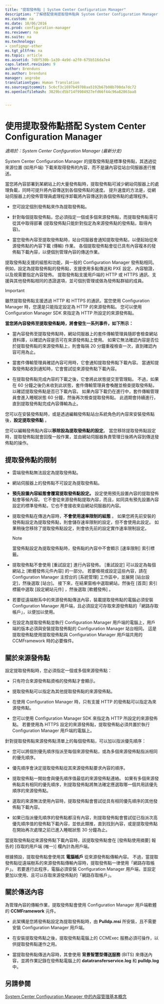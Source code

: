 ```yaml
---
title: "提取發佈點 | System Center Configuration Manager"
description: "了解搭配使用提取發佈點與 System Center Configuration Manager 的設定和限制。"
ms.custom: na
ms.date: 10/06/2016
ms.prod: configuration-manager
ms.reviewer: na
ms.suite: na
ms.technology:
- configmgr-other
ms.tgt_pltfrm: na
ms.topic: article
ms.assetid: 7d8f530b-1a39-4a9d-a2f0-675b516da7e4
caps.latest.revision: 9
author: Brenduns
ms.author: brenduns
manager: angrobe
translationtype: Human Translation
ms.sourcegitcommit: 5c6cf3c1697b49708aa5192b67b08b700da7dc72
ms.openlocfilehash: 3829bcd5b714f9984927efd66f44c96a82863aa8


---
```


# <a name="use-a-pull-distribution-point-with-system-center-configuration-manager"></a>使用提取發佈點搭配 System Center Configuration Manager

*適用於：System Center Configuration Manager (最新分支)*


System Center Configuration Manager 的提取發佈點是標準發佈點，其透過從來源位置 (如用戶端) 下載來取得發佈的內容，而不是讓內容從站台伺服器進行推送。  

 當您將內容部署到某網站上的大量發佈點時，提取發佈點可減少網站伺服器上的處理負載，同時可提升將內容傳送到各個發佈點的速度。 提升速度的方法是，從網站伺服器上的發佈管理員處理程序卸載將內容傳送到各個發佈點的處理程序。  

-   您可設定個別發佈點來作為提取發佈點。  

-   針對每個提取發佈點，您必須指定一個或多個來源發佈點，而提取發佈點需可從其中取得部署 (提取發佈點只能針對指定為來源發佈點的發佈點，取得內容)。  

-   當您發佈內容至提取發佈點時，站台伺服器會通知提取發佈點，以便起始從來源發佈點的內容下載 (傳輸) 作業。 各個提取發佈點會從已具有內容複本的發佈點下載內容，以便個別管理內容的傳送作業。  

提取發佈點支援的組態和功能，與一般的 Configuration Manager 發佈點相同。 例如，設定為提取發佈點的發佈點，支援使用多點傳送和 PXE 設定、內容驗證，以及視需要指定內容發佈。 提取發佈點支援用戶端的 HTTP 或 HTTPS 通訊、支援與其他發佈點相同的憑證選項，並可個別管理或做為發佈點群組的成員。  

> [!IMPORTANT]
> 雖然提取發佈點支援透過 HTTP 和 HTTPS 的通訊，當您使用 Configuration Manager 時，您還是只能指定設定為 HTTP 的來源發佈點。 您可以使用 Configuration Manager SDK 來指定為 HTTP 所設定的來源發佈點。  

 **當您將內容發佈至提取發佈點時，將會發生一系列事件，如下所示：**  

-   當內容發佈至提取發佈點時，網站伺服器上的套件傳輸管理員隨即會檢查網站資料庫，以確認內容是否可在來源發佈點上使用。 如果它無法確認內容是否位於提取發佈點的來源發佈點上，則會每隔 20 分鐘重複檢查一次，直到確認內容可用為止。  

-   當套件傳輸管理員確認內容可用時，它會通知提取發佈點下載內容。 當通知提取發佈點收到通知時，它會嘗試從來源發佈點下載內容。  

-   在提取發佈點完成內容的下載之後，它會將此狀態提交至管理點。 不過，如果在 60 分鐘之後仍未收到此狀態，套件傳輸管理員會喚醒並檢查提取發佈點，以確認提取發佈點是否已下載內容。 如果內容下載仍在進行中，套件傳輸管理員會進入睡眠狀態 60 分鐘，然後再次檢查提取發佈點。 此週期會持續進行，直到提取發佈點完成內容傳輸為止。  

您可以在安裝發佈點時，或是透過編輯發佈點站台系統角色的內容來安裝發佈點後，**設定提取發佈點** 。  

您可以編輯發佈點內容以**移除設為提取發佈點的設定**。 當您移除提取發佈點設定時，提取發佈點就會回復一般作業，並由網站伺服器負責管理日後將內容到傳送發佈點的操作。  

## <a name="limitations-for-pull-distribution-points"></a>提取發佈點的限制  

-   雲端發佈點無法設定為提取發佈點。  

-   網站伺服器上的發佈點不可設定為提取發佈點。  

-   **預先設置內容組態會覆寫提取發佈點設定。** 設定使用預先設置內容的提取發佈點會等候內容。 它不會從來源發佈點提取內容，而且，如同具有預先設置內容設定的標準發佈點，它也不會接收來自網站伺服器的內容。  

-   提取發佈點在傳送內容時，**不會使用速率限制的組態** 。 如果您將先前安裝的發佈點設定為提取發佈點，則會儲存速率限制的設定，但不會使用此設定。 如果稍後您移除了提取發佈點設定，則會依先前的設定實作速率限制設定。  

    > [!NOTE]  
    >  當發佈點設定為提取發佈點時，發佈點的內容中不會顯示 [速率限制]  索引標籤。  

-   提取發佈點不會使用 [重試設定]  進行內容發佈。 [重試設定] 可以設定為每個網站上 [軟體發佈元件內容]  的一部分。 若要檢視或設定這些內容，請在 Configuration Manager 主控台的 [系統管理] 工作區中，並展開 [站台設定]，然後選取 [站台]。 接下來，在結果窗格中選取網站，然後在 [首頁]  索引標籤中選取 [設定網站元件] ，然後選取 [軟體發佈] 。  

-   若要從遠端樹系中的來源發佈點傳送內容，裝載提取發佈點的電腦必須安裝 Configuration Manager 用戶端，且必須設定可存取來源發佈點的「網路存取帳戶」，以便加以使用。  

-   在設定為提取發佈點並執行 Configuration Manager 用戶端的電腦上，用戶端的版本必須與安裝提取發佈點的 Configuration Manager 站台相同。 這是提取發佈點使用提取發佈點與 Configuration Manager 用戶端共用的 CCMFramework 時的必要條件。  

## <a name="about-source-distribution-points"></a>關於來源發佈點  
 設定提取發佈點時，您必須指定一個或多個來源發佈點：  

-   只有符合來源發佈點資格的發佈點才會顯示。  

-   提取發佈點可以指定為其他提取發佈點的來源發佈點。  

-   在使用 Configuration Manager 時，只有支援 HTTP 的發佈點可以指定為來源發佈點。  

-   您可以使用 Configuration Manager SDK 來指定為 HTTP 所設定的來源發佈點。 若要使用為 HTTPS 設定的來源發佈點，提取發佈點必須共置於執行 Configuration Manager 用戶端的電腦上。  

針對提取發佈點來源發佈點清單上的每個發佈點，可以加以指派優先順序：  

-   您可以將個別優先順序指派至每個來源發佈點，或為多個來源發佈點指派相同的優先順序。  

-   優先順序會決定提取發佈點從其來源發佈點要求內容的順序。  

-   提取發佈點一開始會與優先順序值最低的來源發佈點連絡。  如果有多個來源發佈點具有相同的優先順序，則提取發佈點將無法確定應選取哪一個共用該優先順序的來源發佈點。  

-   選取的來源無法使用內容時，提取發佈點會嘗試從具有相同優先順序的其他發佈點下載內容。  

-   如果已指派優先順序的發佈點都沒有內容，則提取發佈點會嘗試從已指派次高優先順序值的發佈點下載內容，並依此類推，直到找到內容，或是提取發佈點在開始再次處理之前已進入睡眠狀態 30 分鐘為止。  

當提取發佈點從來源發佈點下載內容時，該提取發佈點會在 [發佈點使用摘要]  報告的 [存取的用戶端 (唯一)]  欄內計為用戶端。  

 根據預設，提取發佈點會使用其 **電腦帳戶** 從來源發佈點傳輸內容。 不過，當提取發佈點從遠端樹系的來源發佈點傳輸內容時，提取發佈點一律使用「網路存取帳戶」。 若要進行此程序，電腦必須安裝 Configuration Manager 用戶端，並設定要加以使用、且可以存取來源發佈點的「網路存取帳戶」。  

## <a name="about-content-transfers"></a>關於傳送內容  
 為管理內容的傳輸作業，提取發佈點會使用 Configuration Manager 用戶端軟體的 **CCMFramework** 元件。  

-   此架構是您將發佈點設定為提取發佈點時，由 **Pulldp.msi** 所安裝，且不需要安裝 Configuration Manager 用戶端。  

-   在安裝提取發佈點之後，提取發佈點電腦上的 CCMExec 服務必須可操作，以供提取發佈點運作之用。  

-   當提取發佈點傳送內容時，其會使用 **背景智慧型傳送服務** (BITS) 來傳送內容，並將作業記錄在發佈點電腦上的 **datatransferservice.log** 和 **pulldp.log** 中。  

## <a name="see-also"></a>另請參閱  
 [System Center Configuration Manager 中的內容管理基本概念](/sccm/core/plan-design/hierarchy/fundamental-concepts-for-content-management)   
 



<!--HONumber=Nov16_HO1-->


